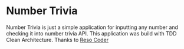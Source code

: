 # Number Trivia

Number Trivia is just a simple application for inputting any number and checking it into number trivia API. This application was build with TDD Clean Architecture.
Thanks to [Reso Coder](https://www.youtube.com/channel/UCSIvrn68cUk8CS8MbtBmBkA)

